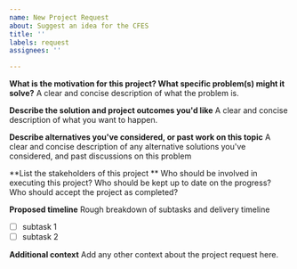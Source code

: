 ```yaml
---
name: New Project Request
about: Suggest an idea for the CFES
title: ''
labels: request
assignees: ''

---
```


**What is the motivation for this project? What specific problem(s) might it solve?**
A clear and concise description of what the problem is.

**Describe the solution and project outcomes you'd like**
A clear and concise description of what you want to happen.

**Describe alternatives you've considered, or past work on this topic**
A clear and concise description of any alternative solutions you've considered, and past discussions on this problem 

**List the stakeholders of this project **
Who should be involved in executing this project? Who should be kept up to date on the progress? Who should accept the project as completed?

**Proposed timeline**
Rough breakdown of subtasks and delivery timeline
- [ ] subtask 1
- [ ] subtask 2

**Additional context**
Add any other context about the project request here.

